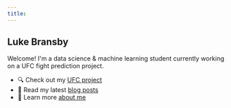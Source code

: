 ```yaml
---
title:
---
```

## Luke Bransby


Welcome! I'm a data science & machine learning student currently working on a UFC fight prediction project.

- 🔍 Check out my [UFC project](./projects.md)
- 🧠 Read my latest [blog posts](./blog/)
- 💼 Learn more [about me](./about.md)
